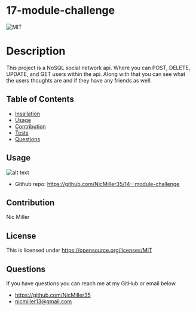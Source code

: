 # 17-module-challenge

![MIT](https://img.shields.io/badge/License-MIT-yellow.svg)
# Description
This project is a NoSQL social network api. Where you can POST, DELETE, UPDATE, and GET users within the api. Along with that you can see what the users thoughts are and if they have any friends as well.
## Table of Contents
- [Insallation](#installation)
- [Usage](#usage)
- [Contribution](#contribution)
- [Tests](#tests)
- [Questions](#questions)
## Usage
![alt text](client/src/assets/shot.png)
- Github repo: <https://github.com/NicMiller35/14--module-challenge>

## Contribution
Nic Miller



## License
This is licensed under <https://opensource.org/licenses/MIT>
## Questions
If you have questions you can reach me at my GitHub or email below.
- <https://github.com/NicMiller35>
- nicmiller13@gmail.com
